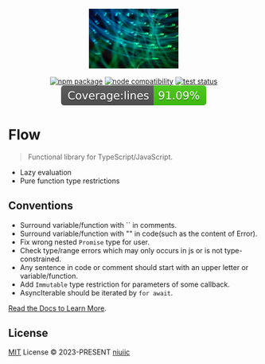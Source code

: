 <p align="center">
  <a href="https://flow.niuiic.com" target="_blank" rel="noopener noreferrer">
    <img width="180" src="./docs/public/logo.jpeg" alt="Flow logo">
  </a>
</p>

<p align="center">
  <a href="https://npmjs.com/package/vite"><img src="https://img.shields.io/npm/v/@niuiic/flow.svg" alt="npm package"></a>
  <a href="https://nodejs.org/en/about/releases/"><img src="https://img.shields.io/node/v/@niuiic/flow.svg" alt="node compatibility"></a>
  <a href="https://github.com/niuiic/flow/tree/main/.github/workflows"><img src="https://github.com/niuiic/flow/actions/workflows/test.yml/badge.svg" alt="test status"></a>
  <a href="https://github.com/niuiic/flow/tree/main/.github/workflows"><img src="https://github.com/niuiic/flow/blob/coverage/badge-lines.svg" alt="test coverage"></a>
</p>

# Flow

> Functional library for TypeScript/JavaScript.

- Lazy evaluation
- Pure function type restrictions

## Conventions

- Surround variable/function with \`\` in comments.
- Surround variable/function with \"\" in code(such as the content of Error).
- Fix wrong nested `Promise` type for user.
- Check type/range errors which may only occurs in js or is not type-constrained.
- Any sentence in code or comment should start with an upper letter or variable/function.
- Add `Immutable` type restriction for parameters of some callback.
- AsyncIterable should be iterated by `for await`.

[Read the Docs to Learn More](https://flow.niuiic.com).

## License

[MIT](LICENSE) License © 2023-PRESENT [niuiic](https://github.com/niuiic)
